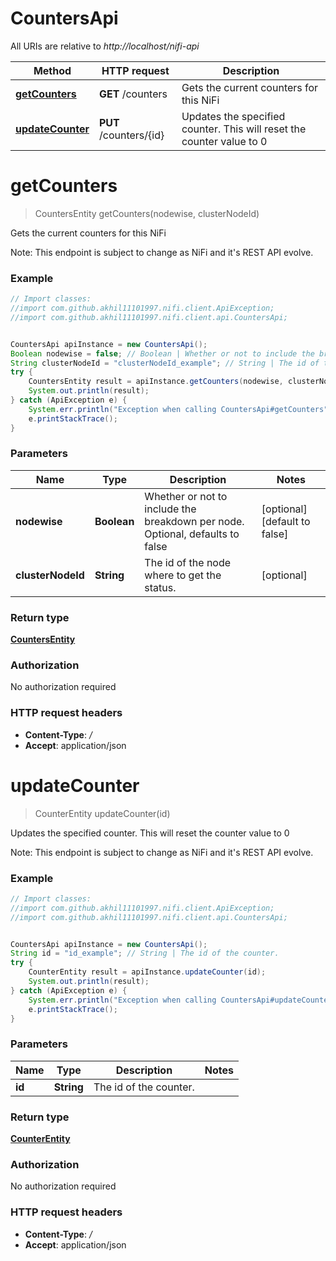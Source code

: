 # CountersApi

All URIs are relative to *http://localhost/nifi-api*

Method | HTTP request | Description
------------- | ------------- | -------------
[**getCounters**](CountersApi.md#getCounters) | **GET** /counters | Gets the current counters for this NiFi
[**updateCounter**](CountersApi.md#updateCounter) | **PUT** /counters/{id} | Updates the specified counter. This will reset the counter value to 0


<a name="getCounters"></a>
# **getCounters**
> CountersEntity getCounters(nodewise, clusterNodeId)

Gets the current counters for this NiFi

Note: This endpoint is subject to change as NiFi and it&#39;s REST API evolve.

### Example
```java
// Import classes:
//import com.github.akhil11101997.nifi.client.ApiException;
//import com.github.akhil11101997.nifi.client.api.CountersApi;


CountersApi apiInstance = new CountersApi();
Boolean nodewise = false; // Boolean | Whether or not to include the breakdown per node. Optional, defaults to false
String clusterNodeId = "clusterNodeId_example"; // String | The id of the node where to get the status.
try {
    CountersEntity result = apiInstance.getCounters(nodewise, clusterNodeId);
    System.out.println(result);
} catch (ApiException e) {
    System.err.println("Exception when calling CountersApi#getCounters");
    e.printStackTrace();
}
```

### Parameters

Name | Type | Description  | Notes
------------- | ------------- | ------------- | -------------
 **nodewise** | **Boolean**| Whether or not to include the breakdown per node. Optional, defaults to false | [optional] [default to false]
 **clusterNodeId** | **String**| The id of the node where to get the status. | [optional]

### Return type

[**CountersEntity**](CountersEntity.md)

### Authorization

No authorization required

### HTTP request headers

 - **Content-Type**: */*
 - **Accept**: application/json

<a name="updateCounter"></a>
# **updateCounter**
> CounterEntity updateCounter(id)

Updates the specified counter. This will reset the counter value to 0

Note: This endpoint is subject to change as NiFi and it&#39;s REST API evolve.

### Example
```java
// Import classes:
//import com.github.akhil11101997.nifi.client.ApiException;
//import com.github.akhil11101997.nifi.client.api.CountersApi;


CountersApi apiInstance = new CountersApi();
String id = "id_example"; // String | The id of the counter.
try {
    CounterEntity result = apiInstance.updateCounter(id);
    System.out.println(result);
} catch (ApiException e) {
    System.err.println("Exception when calling CountersApi#updateCounter");
    e.printStackTrace();
}
```

### Parameters

Name | Type | Description  | Notes
------------- | ------------- | ------------- | -------------
 **id** | **String**| The id of the counter. |

### Return type

[**CounterEntity**](CounterEntity.md)

### Authorization

No authorization required

### HTTP request headers

 - **Content-Type**: */*
 - **Accept**: application/json

